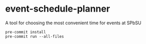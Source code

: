 # event-schedule-planner
A tool for choosing the most convenient time for events at SPbSU

```
pre-commit install
pre-commit run --all-files
```
